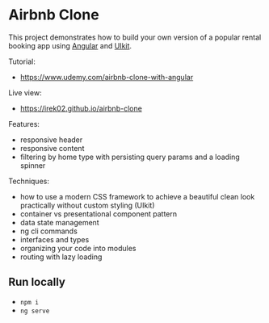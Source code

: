 # Airbnb Clone

This project demonstrates how to build your own version of a popular rental booking app using [Angular](https://angular.io) and [UIkit](https://getuikit.com).

Tutorial:

- https://www.udemy.com/airbnb-clone-with-angular

Live view:

- https://irek02.github.io/airbnb-clone

Features:

- responsive header
- responsive content
- filtering by home type with persisting query params and a loading spinner

Techniques:

- how to use a modern CSS framework to achieve a beautiful clean look practically without custom styling (UIkit)
- container vs presentational component pattern
- data state management
- ng cli commands
- interfaces and types
- organizing your code into modules
- routing with lazy loading

## Run locally

- `npm i`
- `ng serve`
